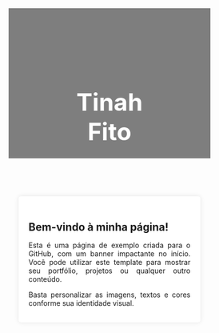 <!DOCTYPE html>
<html lang="pt-BR">
<head>
  <meta charset="UTF-8">
  <meta name="viewport" content="width=device-width, initial-scale=1.0">
  <title>Página com Tinah Fito</title>
  <style>
    /* Reset básico */
    * {
      margin: 0;
      padding: 0;
      box-sizing: border-box;
    }

    body {
      font-family: Arial, sans-serif;
      line-height: 1.6;
      background: #f4f4f4;
      color: #333;
    }

    /* Header com banner */
    header {
      position: relative;
      width: 100%;
      height: 300px;
      background: url('https://via.placeholder.com/1200x300?text=Tinah+Fito') no-repeat center center;
      background-size: cover;
    }

    /* Sobreposição para melhor contraste */
    header .overlay {
      position: absolute;
      top: 0;
      left: 0;
      width: 100%;
      height: 100%;
      background-color: rgba(0, 0, 0, 0.5);
    }

    header h1 {
      position: absolute;
      top: 50%;
      left: 50%;
      transform: translate(-50%, -50%);
      color: #fff;
      font-size: 3rem;
      text-align: center;
      z-index: 1;
    }

    /* Conteúdo principal */
    main {
      padding: 20px;
    }

    .content {
      max-width: 800px;
      margin: 0 auto;
      background: #fff;
      padding: 20px;
      border-radius: 5px;
      box-shadow: 0 0 10px rgba(0, 0, 0, 0.1);
    }

    .content h2 {
      margin-bottom: 15px;
    }

    .content p {
      margin-bottom: 10px;
      text-align: justify;
    }
  </style>
</head>
<body>
  <header>
    <div class="overlay"></div>
    <h1>Tinah Fito</h1>
  </header>

  <main>
    <div class="content">
      <h2>Bem-vindo à minha página!</h2>
      <p>
        Esta é uma página de exemplo criada para o GitHub, com um banner impactante no início. 
        Você pode utilizar este template para mostrar seu portfólio, projetos ou qualquer outro conteúdo.
      </p>
      <p>
        Basta personalizar as imagens, textos e cores conforme sua identidade visual.
      </p>
    </div>
  </main>
</body>
</html>
